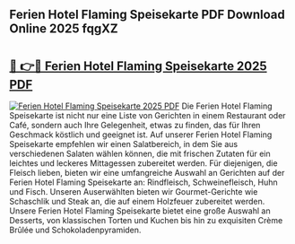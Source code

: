 ## Ferien Hotel Flaming Speisekarte PDF Download Online 2025 fqgXZ

# <h2><a href="http://gcdt69y.nevu.top/?p=Ferien+Hotel+Flaming+Speisekarte">🔗 👉🔴 Ferien Hotel Flaming Speisekarte 2025 PDF</a></h2>

[![Ferien Hotel Flaming Speisekarte 2025 PDF](https://i.imgur.com/dBaPXMq.png)](http://gcdt69y.nevu.top/?p=Ferien+Hotel+Flaming+Speisekarte)
Die Ferien Hotel Flaming Speisekarte ist nicht nur eine Liste von Gerichten in einem Restaurant oder Café, sondern auch Ihre Gelegenheit, etwas zu finden, das für Ihren Geschmack köstlich und geeignet ist. Auf unserer Ferien Hotel Flaming Speisekarte empfehlen wir einen Salatbereich, in dem Sie aus verschiedenen Salaten wählen können, die mit frischen Zutaten für ein leichtes und leckeres Mittagessen zubereitet werden. Für diejenigen, die Fleisch lieben, bieten wir eine umfangreiche Auswahl an Gerichten auf der Ferien Hotel Flaming Speisekarte an: Rindfleisch, Schweinefleisch, Huhn und Fisch. Unseren Auserwählten bieten wir Gourmet-Gerichte wie Schaschlik und Steak an, die auf einem Holzfeuer zubereitet werden. Unsere Ferien Hotel Flaming Speisekarte bietet eine große Auswahl an Desserts, von klassischen Torten und Kuchen bis hin zu exquisiten Crème Brûlée und Schokoladenpyramiden.
